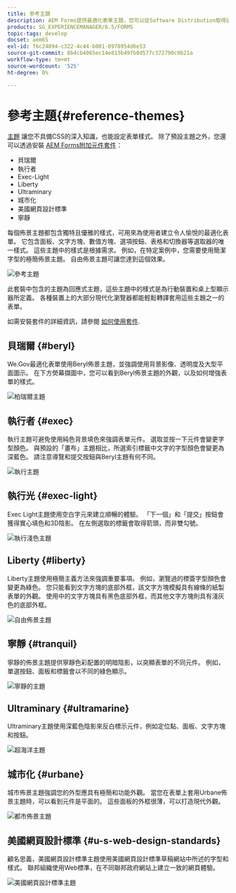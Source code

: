 ```yaml
---
title: 參考主題
description: AEM Forms提供最適化表單主題，您可以從Software Distribution取得這些主題，並使用這些主題來設定表單樣式。
products: SG_EXPERIENCEMANAGER/6.5/FORMS
topic-tags: develop
docset: aem65
exl-id: f6c24894-c322-4c44-b001-8978954d6e53
source-git-commit: 8b4cb4065ec14e813b49fb0d577c372790c9b21a
workflow-type: tm+mt
source-wordcount: '525'
ht-degree: 0%

---
```


# 參考主題{#reference-themes}

[主題](../../forms/using/themes.md) 讓您不具備CSS的深入知識，也能設定表單樣式。 除了預設主題之外，您還可以透過安裝 [AEM Forms附加元件套件](https://experienceleague.adobe.com/docs/experience-manager-release-information/aem-release-updates/forms-updates/aem-forms-releases.html?lang=en)：

* 貝瑞爾
* 執行者
* Exec-Light
* Liberty
* Ultraminary
* 城市化
* 美國網頁設計標準
* 寧靜

每個佈景主題都包含獨特且優雅的樣式，可用來為使用者建立令人愉悅的最適化表單。 它包含面板、文字方塊、數值方塊、選項按鈕、表格和切換器等選取器的唯一樣式。 這些主題中的樣式是根據需求。 例如，在特定案例中，您需要使用簡潔字型的極簡佈景主題。 自由佈景主題可讓您達到這個效果。

![參考主題](assets/ref-themes.png)

此套裝中包含的主題為回應式主題，這些主題中的樣式是為行動裝置和桌上型顯示器所定義。 各種裝置上的大部分現代化瀏覽器都能輕鬆轉譯套用這些主題之一的表單。

如需安裝套件的詳細資訊，請參閱 [如何使用套件](/help/sites-administering/package-manager.md).

## 貝瑞爾 {#beryl}

We.Gov最適化表單使用Beryl佈景主題，並強調使用背景影像、透明度及大型平面圖示。 在下方熒幕擷圖中，您可以看到Beryl佈景主題的外觀，以及如何增強表單的樣式。

![柏瑞爾主題](assets/beryl.png)

<!--[Click to enlarge

](assets/beryl-1.png)-->

## 執行者 {#exec}

執行主題可避免使用純色背景填色來強調表單元件。 選取並按一下元件會變更字型顏色。 與預設的「畫布」主題相比，所選索引標籤中文字的字型顏色會變更為深藍色。 請注意導覽和提交按鈕與Beryl主題有何不同。

![執行主題](assets/exec.png)

<!--[Click to enlarge

](assets/exec-1.png)-->

## 執行光 {#exec-light}

Exec Light主題使用空白字元來建立順暢的體驗。 「下一個」和「提交」按鈕會獲得實心填色和3D陰影。 在左側選取的標籤會取得箭頭，而非雙勾號。

![執行淺色主題](assets/exec-light.png)

<!--[Click to enlarge

](assets/exec-light-1.png)-->

## Liberty {#liberty}

Liberty主題使用極簡主義方法來強調重要事項。 例如，瀏覽過的標簽字型顏色會變更為綠色。 您只能看到文字方塊的底部外框，該文字方塊模擬具有線條的紙製表單的外觀。 使用中的文字方塊具有黑色底部外框，而其他文字方塊則具有淺灰色的底部外框。

![自由佈景主題](assets/liberty.png)

<!--[Click to enlarge

](assets/liberty-1.png)-->

## 寧靜 {#tranquil}

寧靜的佈景主題提供寧靜色彩配置的明暗陰影，以突顯表單的不同元件。 例如，單選按鈕、面板和標籤會以不同的綠色顯示。

![寧靜的主題](assets/tranquil.png)

<!--[Click to enlarge

](assets/tranquil-1.png)-->

## Ultraminary {#ultramarine}

Ultraminary主題使用深藍色陰影來反白標示元件，例如定位點、面板、文字方塊和按鈕。

![超海洋主題](assets/ultramarine.png)

<!--[Click to enlarge](assets/ultramarine-1.png)-->

## 城市化 {#urbane}

城市佈景主題強調您的外型應具有極簡和功能外觀。 當您在表單上套用Urbane佈景主題時，可以看到元件是平面的。 這些面板的外框很薄，可以打造現代外觀。

![都市佈景主題](assets/urbane.png)

<!--[Click to enlarge

](assets/urbane-1.png)-->

## 美國網頁設計標準 {#u-s-web-design-standards}

顧名思義，美國網頁設計標準主題使用美國網頁設計標準草稿網站中所述的字型和樣式。 聯邦組織使用Web標準，在不同聯邦政府網站上建立一致的網頁體驗。

![美國網頁設計標準主題](assets/us-web-standards.png)

<!--[Click to enlarge

](assets/usgov.png)-->
